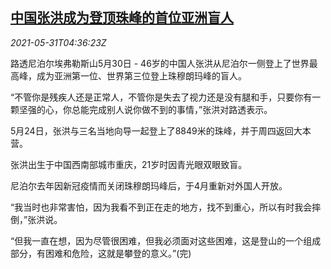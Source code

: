 <!--1622437263000-->
[中国张洪成为登顶珠峰的首位亚洲盲人](https://cn.reuters.com/article/china-zhang-hong-everst-0531-idCNKCS2DC09Y)
------

<div><i>2021-05-31T04:36:23Z</i></div><p>路透尼泊尔埃弗勒斯山5月30日 - 46岁的中国人张洪从尼泊尔一侧登上了世界最高峰，成为亚洲第一位、世界第三位登上珠穆朗玛峰的盲人。</p><p>“不管你是残疾人还是正常人，不管你是失去了视力还是没有腿和手，只要你有一颗坚强的心，你总能完成别人说你做不到的事情，”张洪对路透表示。</p><p>5月24日，张洪与三名当地向导一起登上了8849米的珠峰，并于周四返回大本营。</p><p>张洪出生于中国西南部城市重庆，21岁时因青光眼双眼致盲。</p><p>尼泊尔去年因新冠疫情而关闭珠穆朗玛峰后，于4月重新对外国人开放。</p><p>“我当时也非常害怕，因为我看不到正在走的地方，找不到重心，所以有时我会摔倒，”张洪说。</p><p>“但我一直在想，因为尽管很困难，但我必须面对这些困难，这是登山的一个组成部分，有困难和危险，这就是攀登的意义。”(完)</p>
